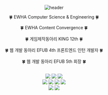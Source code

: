 <div align= "center">

![header](https://capsule-render.vercel.app/api?type=venom&color=0:7096d1,100:D0E3FF&height=200&fontColor=081f5c&fontSize=30&text=Seoyeon's%20GitHub)

🍀 EWHA Computer Science & Engineering 🍀 <br/><br/> 
🍀 EWHA Content Convergence 🍀 <br/><br/> 
🍀 게임제작동아리 KING 12th 🍀 <br/><br/>
🍀 웹 개발 동아리 EFUB 4th 프론트엔드 인턴 개발자 🍀 <br/><br/>
🍀 웹 개발 동아리 EFUB 5th 회장 🍀<br/><br/>

<img src="https://img.shields.io/badge/html5-%23E34F26.svg?&style=for-the-badge&logo=html5&logoColor=white" />
<img src="https://img.shields.io/badge/css3-%231572B6.svg?&style=for-the-badge&logo=css3&logoColor=white" />
<img src="https://img.shields.io/badge/javascript-%23F7DF1E.svg?&style=for-the-badge&logo=javascript&logoColor=black" />


<br/>

<img src="https://img.shields.io/badge/react-%2361DAFB.svg?&style=for-the-badge&logo=react&logoColor=black" />
<img src="https://img.shields.io/badge/styled--components-%23DB7093.svg?&style=for-the-badge&logo=styled-components&logoColor=white" />
<img src="https://img.shields.io/badge/typescript-%233178C6.svg?&style=for-the-badge&logo=typescript&logoColor=white" />
<img src="https://img.shields.io/badge/Recoil-3578E5?style=for-the-badge&logo=Recoil&logoColor=white"/>

<br/>
<img src="https://img.shields.io/badge/C%23-512BD4?style=for-the-badge&logo=c-sharp&logoColor=white">
<img src="https://img.shields.io/badge/unity-%23000000.svg?&style=for-the-badge&logo=unity&logoColor=white" />

<br/><br/>

<!--
<img src="https://github-readme-stats-git-masterrstaa-rickstaa.vercel.app/api/top-langs/?username=seoyonara&theme=github_dark&layout=compact" />

<br/>

<img src="https://github-readme-stats.vercel.app/api?username=seoyonara&show_icons=true&theme=radical" />

<br/><br/>
--!>

</div>
<!--
**seoyonara/seoyonara** is a ✨ _special_ ✨ repository because its `README.md` (this file) appears on your GitHub profile.

Here are some ideas to get you started:

- 🔭 I’m currently working on ...
- 🌱 I’m currently learning ...
- 👯 I’m looking to collaborate on ...
- 🤔 I’m looking for help with ...
- 💬 Ask me about ...
- 📫 How to reach me: ...
- 😄 Pronouns: ...
- ⚡ Fun fact: ...
-->
